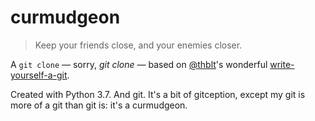 # curmudgeon

> Keep your friends close, and your enemies closer.

A `git clone` — sorry, _git clone_ — based on [@thblt](https://github.com/thblt)'s wonderful [write-yourself-a-git](https://wyag.thb.lt "Seriously, check it out!").

Created with Python 3.7. And git. It's a bit of gitception, except my git is more of a git than git is: it's a curmudgeon.

